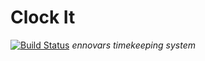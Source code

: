 # Clock It
[![Build Status](https://travis-ci.org/Ennovar/clock_it.svg?branch=master)](https://travis-ci.org/Ennovar/clock_it)
_ennovars timekeeping system_
